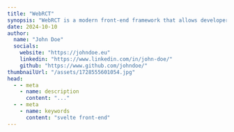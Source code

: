 ```yaml
---
title: "WebRCT"
synopsis: "WebRCT is a modern front-end framework that allows developers to build fast, optimized websites with ease."
date: 2024-10-10
author:
  name: "John Doe"
  socials:
    website: "https://johndoe.eu"
    linkedin: "https://www.linkedin.com/in/john-doe/"
    github: "https://www.github.com/johndoe/"
thumbnailUrl: "/assets/1728555601054.jpg"
head:
  - - meta
    - name: description
      content: "..."
  - - meta
    - name: keywords
      content: "svelte front-end"
---
```

